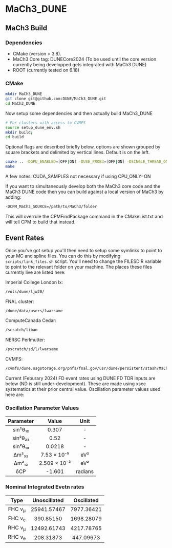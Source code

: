 # MaCh3_DUNE

## MaCh3 Build

### Dependencies

- CMake (version > 3.8).
- MaCh3 Core tag: DUNECore2024 (To be used until the core version currently being developped gets integrated with MaCh3 DUNE)
- ROOT (currently tested on 6.18)

### CMake

```bash
mkdir MaCh3_DUNE
git clone git@github.com:DUNE/MaCh3_DUNE.git
cd MaCh3_DUNE
```

Now setup some dependencies and then actually build MaCh3_DUNE

```bash
# For clusters with access to CVMFS
source setup_dune_env.sh
mkdir build;
cd build
```

Optional flags are described briefly below, options are shown grouped by square brackets and delimited by vertical lines. Default is on the left.

```bash
cmake .. -DGPU_ENABLED=[OFF|ON] -DUSE_PROB3=[OFF|ON] -DSINGLE_THREAD_ONLY=[OFF|ON] -DDEBUG_ENABLED=[OFF|ON] 
make
```

A few notes:
CUDA_SAMPLES not necessary if using CPU_ONLY=ON

If you want to simultaneously develop both the MaCh3 core code and the MaCh3 DUNE code then you can build against a local version of MaCh3 by adding:

```bash
-DCPM_MaCh3_SOURCE=/path/to/MaCh3/folder
```

This will overrule the CPMFindPackage command in the CMakeList.txt and will tell CPM to build that instead.

## Event Rates

Once you've got setup you'll then need to setup some symlinks to point to your MC and spline files. You can do this by modifying `scripts/link_files.sh` script. You'll need to change the FILESDIR variable to point to the relevant folder on your machine. The places these files currently live are listed here:

Imperial College London lx:
```bash
/vols/dune/ljw20/
```

FNAL cluster:
```bash
/dune/data/users/lwarsame
```

ComputeCanada Cedar:
```bash
/scratch/liban
```

NERSC Perlmutter:
```bash
/pscratch/sd/l/lwarsame
```

CVMFS:
```bash
/cvmfs/dune.osgstorage.org/pnfs/fnal.gov/usr/dune/persistent/stash/MaCh3/inputs/TDR/v2
```

Current (Feburary 2024) FD event rates using DUNE FD TDR inputs are below (ND is still under-development). These are made using xsec systematics at their prior central value. Oscillation parameter values used here are:

### Oscillation Parameter Values
<div align="center">

|     Parameter     |       Value       |     Unit     |
|:-----------------:|:-----------------:|:------------:|
|     sin²θ₁₂       |       0.307       |      -       |
|     sin²θ₂₃       |       0.52        |      -       |
|     sin²θ₁₃       |       0.0218      |      -       |
|     Δm²₃₂         |    7.53 × 10⁻⁵    |     eV²      |
|     Δm²₁₂         |    2.509 × 10⁻³   |     eV²      |
|     δCP           |      -1.601       |   radians    |

</div>

### Nominal Integrated Evetn rates

<div align="center">

|       Type        |     Unoscillated     |     Oscillated     |
|:-----------------:|:-------------------:|:-----------------:|
| FHC ν<sub>μ</sub> |     25941.57467     |     7977.36421    |
| FHC ν<sub>e</sub> |      390.85150      |     1698.28079    |
| RHC ν<sub>μ</sub> |     12492.61743     |     4217.78765    |
| RHC ν<sub>e</sub> |      208.31873      |     447.09673     |

</div>